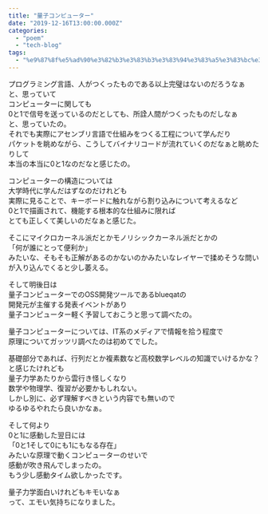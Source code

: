 ```yaml
---
title: "量子コンピューター"
date: "2019-12-16T13:00:00.000Z"
categories: 
  - "poem"
  - "tech-blog"
tags: 
  - "%e9%87%8f%e5%ad%90%e3%82%b3%e3%83%b3%e3%83%94%e3%83%a5%e3%83%bc%e3%82%bf%e3%83%bc"
---
```


プログラミング言語、人がつくったものである以上完璧はないのだろうなぁ  
と、思っていて  
コンピューターに関しても  
0と1で信号を送っているのだとしても、所詮人間がつくったものだしなぁ  
と、思っていたの。  
それでも実際にアセンブリ言語で仕組みをつくる工程について学んだり  
パケットを眺めながら、こうしてバイナリコードが流れていくのだなぁと眺めたりして  
本当の本当に0と1なのだなと感じたの。

コンピューターの構造については  
大学時代に学んだはずなのだけれども  
実際に見ることで、キーボードに触れながら割り込みについて考えるなど  
0と1で描画されて、機能する根本的な仕組みに限れば  
とても正しくて美しいのだなぁと感じた。

そこにマイクロカーネル派だとかモノリシックカーネル派だとかの  
「何が誰にとって便利か」  
みたいな、そもそも正解があるのかないのかみたいなレイヤーで揉めそうな問いが入り込んでくると少し萎える。

そして明後日は  
量子コンピューターでのOSS開発ツールであるblueqatの  
開発元が主催する発表イベントがあり  
量子コンピューター軽く予習しておこうと思って調べたの。

量子コンピューターについては、IT系のメディアで情報を拾う程度で  
原理についてガッツリ調べたのは初めてでした。

基礎部分であれば、行列だとか複素数など高校数学レベルの知識でいけるかな？と感じたけれども  
量子力学あたりから雲行き怪しくなり  
数学や物理学、復習が必要かもしれない。  
しかし別に、必ず理解すべきという内容でも無いので  
ゆるゆるやれたら良いかなぁ。

そして何より  
0と1に感動した翌日には  
「0と1そして0にも1にもなる存在」  
みたいな原理で動くコンピューターのせいで  
感動が吹き飛んでしまったの。  
もう少し感動タイム欲しかったです。

量子力学面白いけれどもキモいなぁ  
って、エモい気持ちになりました。
